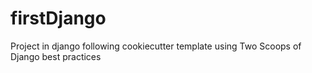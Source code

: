 # firstDjango
Project in django following cookiecutter template using Two Scoops of Django best practices
